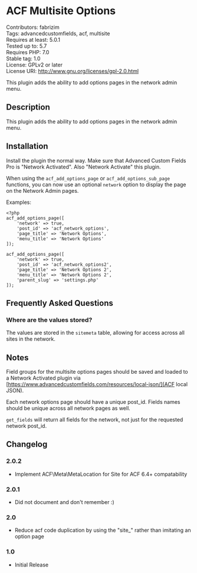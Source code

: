 # ACF Multisite Options
Contributors: fabrizim  
Tags: advancedcustomfields, acf, multisite  
Requires at least: 5.0.1  
Tested up to: 5.7  
Requires PHP: 7.0  
Stable tag: 1.0  
License: GPLv2 or later  
License URI: http://www.gnu.org/licenses/gpl-2.0.html  

This plugin adds the ability to add options pages in the network admin menu.

## Description

This plugin adds the ability to add options pages in the network admin menu.

## Installation

Install the plugin the normal way. Make sure that Advanced Custom Fields Pro
is "Network Activated". Also "Network Activate" this plugin.

When using the `acf_add_options_page` or `acf_add_options_sub_page` functions,
you can now use an optional `network` option to display the page on the Network
Admin pages.

Examples:

```
<?php
acf_add_options_page([
    'network' => true,
    'post_id' => 'acf_network_options',
    'page_title' => 'Network Options',
    'menu_title' => 'Network Options'
]);

acf_add_options_page([
    'network' => true,
    'post_id' => 'acf_network_options2',
    'page_title' => 'Network Options 2',
    'menu_title' => 'Network Options 2',
    'parent_slug' => 'settings.php'
]);
```

## Frequently Asked Questions

### Where are the values stored?

The values are stored in the `sitemeta` table, allowing for access
across all sites in the network.

## Notes

Field groups for the multisite options pages should be saved and loaded
to a Network Activated plugin via [https://www.advancedcustomfields.com/resources/local-json/](ACF local JSON).

Each network options page should have a unique post_id. Fields names should be
unique across all network pages as well. 

`get_fields` will return all fields for the network, not just for the requested network post_id.

## Changelog

### 2.0.2
* Implement ACF\Meta\MetaLocation for Site for ACF 6.4+ compatability

### 2.0.1
* Did not document and don't remember :)

### 2.0
* Reduce acf code duplication by using the "site_" rather than imitating
an option page

### 1.0 
* Initial Release